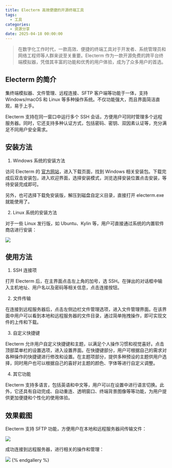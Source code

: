 ```yaml
---
title: Electerm 高效便捷的开源终端工具
tags:
  - 工具
categories:
  - 资源分享
date: 2025-04-18 00:00:00
---
```


> 在数字化工作时代，一款高效、便捷的终端工具对于开发者、系统管理员和网络工程师等人群来说至关重要。Electerm 作为一款开源免费的跨平台终端模拟器，凭借其丰富的功能和优秀的用户体验，成为了众多用户的首选。

<!-- more -->

## Electerm 的简介

集终端模拟器、文件管理、远程连接、SFTP 客户端等功能于一体，支持 Windows/macOS 和 Linux 等多种操作系统。不仅功能强大，而且界面简洁直观，易于上手。

Electerm 支持在同一窗口中运行多个 SSH 会话，方便用户可同时管理多个远程服务器。同时，它还支持多种认证方式，包括密码、密钥、双因素认证等，充分满足不同用户安全需求。

## 安装方法

1. Windows 系统的安装方法

访问 Electerm 的 [官方网站](https://electerm.github.io/electerm/index-zh_cn.html)，进入下载页面，找到 Windows 相关安装包。下载完成后双击安装包，进入欢迎界面，选择安装模式，浏览选择安装位置点击安装，等待安装完成即可。

另外，也可选择下载免安装版，解压到磁盘自定义目录，直接打开 electerm.exe 就能使用了。

2. Linux 系统的安装方法

对于一些 Linux 发行版，如 Ubuntu、Kylin 等，用户可直接通过系统的内置软件商店进行安装：

![](https://cdn.dusays.com/2025/04/820-1.jpg)

## 使用方法

1. SSH 连接项

打开 Electerm 后，在主界面点击左上角的加号，选 SSH。在弹出的对话框中输入主机地址、用户名以及密码等相关信息，点击连接按钮。

2. 文件传输

在连接到远程服务器后，点击左侧边栏文件管理选项，进入文件管理界面。在该界面中用户可以看到本地和远程服务器的文件目录，通过简单拖拽操作，即可实现文件的上传和下载。

3. 自定义快捷键

Electerm 允许用户自定义快捷键和主题，以满足个人操作习惯和视觉喜好。点击顶部菜单栏的设置选项，进入设置界面。在快捷键部分，用户可根据自己的需求对各种操作的快捷键进行修改和设置。在主题项部分，提供多种预设的主题供用户选择，同时用户也可以根据自己的喜好对主题的颜色、字体等进行自定义调整。

4. 其它功能

Electerm 支持多语言，包括英语和中文等，用户可以在设置中进行语言切换。此外，它还具有自动完成、自动重连、透明窗口、终端背景图像等等功能，为用户提供更加便捷和个性化的使用体验。

## 效果截图

Electerm 支持 SFTP 功能，方便用户在本地和远程服务器间传输文件：

![](https://cdn.dusays.com/2025/04/820-2.jpg)

成功连接到远程服务器，进行相关的操作和管理：

![](https://cdn.dusays.com/2025/04/820-3.jpg)
{% endgallery %}